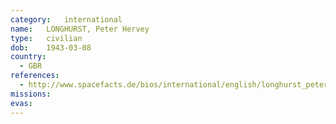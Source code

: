 ```yaml
---
category:	international
name:	LONGHURST, Peter Hervey
type:	civilian
dob:	1943-03-08
country:
  - GBR
references:
  - http://www.spacefacts.de/bios/international/english/longhurst_peter.htm
missions:
evas:
---
```

